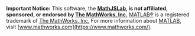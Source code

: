 **Important Notice:** This software, the **[MathJSLab](https://mathjslab.com/), is not affiliated, sponsored, or endorsed by [The MathWorks, Inc.](https://www.mathworks.com/)** [MATLAB&reg;](https://www.mathworks.com/products/matlab.html) is a registered trademark of [The MathWorks, Inc.](https://www.mathworks.com/) For more information about [MATLAB](https://www.mathworks.com/products/matlab.html), visit [www.mathworks.com](https://www.mathworks.com/).
